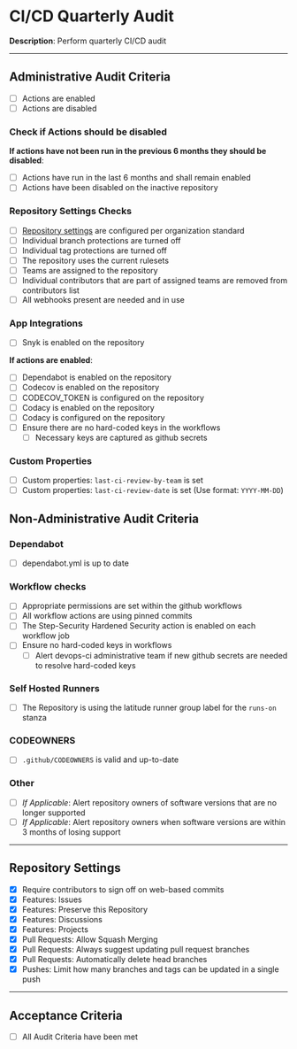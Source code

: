 # CI/CD Quarterly Audit

**Description**:
Perform quarterly CI/CD audit

---

## Administrative Audit Criteria

- [ ] Actions are enabled
- [ ] Actions are disabled

### Check if Actions should be disabled

**If actions have not been run in the previous 6 months they should be disabled**:

- [ ] Actions have run in the last 6 months and shall remain enabled
- [ ] Actions have been disabled on the inactive repository

### Repository Settings Checks

- [ ] [Repository settings](#repository-settings) are configured per organization standard
- [ ] Individual branch protections are turned off
- [ ] Individual tag protections are turned off
- [ ] The repository uses the current rulesets
- [ ] Teams are assigned to the repository
- [ ] Individual contributors that are part of assigned teams are removed from contributors list
- [ ] All webhooks present are needed and in use

### App Integrations

- [ ] Snyk is enabled on the repository

**If actions are enabled**:

- [ ] Dependabot is enabled on the repository
- [ ] Codecov is enabled on the repository
- [ ] CODECOV_TOKEN is configured on the repository
- [ ] Codacy is enabled on the repository
- [ ] Codacy is configured on the repository
- [ ] Ensure there are no hard-coded keys in the workflows
  - [ ] Necessary keys are captured as github secrets

### Custom Properties

- [ ] Custom properties: `last-ci-review-by-team` is set
- [ ] Custom properties: `last-ci-review-date` is set (Use format: `YYYY-MM-DD`)

## Non-Administrative Audit Criteria

### Dependabot

- [ ] dependabot.yml is up to date

### Workflow checks

- [ ] Appropriate permissions are set within the github workflows
- [ ] All workflow actions are using pinned commits
- [ ] The Step-Security Hardened Security action is enabled on each workflow job
- [ ] Ensure no hard-coded keys in workflows
  - [ ] Alert devops-ci administrative team if new github secrets are needed to resolve hard-coded keys

### Self Hosted Runners

- [ ] The Repository is using the latitude runner group label for the `runs-on` stanza

### CODEOWNERS

- [ ] `.github/CODEOWNERS` is valid and up-to-date

### Other

- [ ] *If Applicable*: Alert repository owners of software versions that are no longer supported
- [ ] *If Applicable*: Alert repository owners when software versions are within 3 months of losing support

---

## Repository Settings

- [x] Require contributors to sign off on web-based commits
- [x] Features: Issues
- [x] Features: Preserve this Repository
- [x] Features: Discussions
- [x] Features: Projects
- [x] Pull Requests: Allow Squash Merging
- [x] Pull Requests: Always suggest updating pull request branches
- [x] Pull Requests: Automatically delete head branches
- [x] Pushes: Limit how many branches and tags can be updated in a single push

---

## Acceptance Criteria

- [ ] All Audit Criteria have been met
